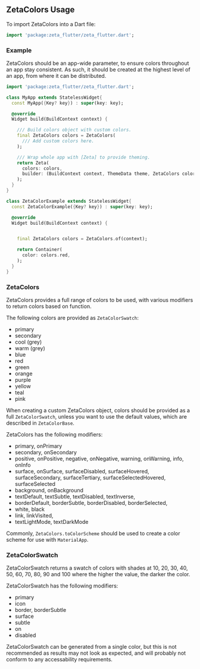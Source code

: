 ## ZetaColors Usage

To import ZetaColors into a Dart file:

```dart
import 'package:zeta_flutter/zeta_flutter.dart';
```

### Example

ZetaColors should be an app-wide parameter, to ensure colors throughout an app stay consistent. As such, it should be created at the highest level of an app, from where it can be distributed.

```dart
import 'package:zeta_flutter/zeta_flutter.dart';

class MyApp extends StatelessWidget{
  const MyApp({Key? key}) : super(key: key);

  @override
  Widget build(BuildContext context) {

    /// Build colors object with custom colors.
    final ZetaColors colors = ZetaColors(
      /// Add custom colors here.
    );

    /// Wrap whole app with [Zeta] to provide theming.
    return Zeta(
      colors: colors,
      builder: (BuildContext context, ThemeData theme, ZetaColors colors) => ZetaColorExample(),
    );
  }
}

class ZetaColorExample extends StatelessWidget{
  const ZetaColorExample({Key? key}) : super(key: key);

  @override
  Widget build(BuildContext context) {


    final ZetaColors colors = ZetaColors.of(context);

    return Container(
      color: colors.red,
    );
  }
}

```

### ZetaColors

ZetaColors provides a full range of colors to be used, with various modifiers to return colors based on function.

The following colors are provided as `ZetaColorSwatch`:

- primary
- secondary
- cool (grey)
- warm (grey)
- blue
- red
- green
- orange
- purple
- yellow
- teal
- pink

When creating a custom ZetaColors object, colors should be provided as a full `ZetaColorSwatch`, unless you want to use the default values, which are described in `ZetaColorBase`.

ZetaColors has the following modifiers:

- primary, onPrimary
- secondary, onSecondary
- positive, onPositive, negative, onNegative, warning, onWarning, info, onInfo
- surface, onSurface, surfaceDisabled, surfaceHovered, surfaceSecondary, surfaceTertiary, surfaceSelectedHovered, surfaceSelected
- background, onBackground
- textDefault, textSubtle, textDisabled, textInverse,
- borderDefault, borderSubtle, borderDisabled, borderSelected,
- white, black
- link, linkVisited,
- textLightMode, textDarkMode

Commonly, `ZetaColors.toColorScheme` should be used to create a color scheme for use with `MaterialApp`.

### ZetaColorSwatch

ZetaColorSwatch returns a swatch of colors with shades at 10, 20, 30, 40, 50, 60, 70, 80, 90 and 100 where the higher the value, the darker the color.

ZetaColorSwatch has the following modifiers:

- primary
- icon
- border, borderSubtle
- surface
- subtle
- on
- disabled

ZetaColorSwatch can be generated from a single color, but this is not recommended as results may not look as expected, and will probably not conform to any accessability requirements.
